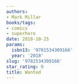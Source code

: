 ```yaml
---
authors:
- Mark Millar
books/tags:
- comics
- superhero
date: 2018-10-25
params:
  isbn13: '9781534309166'
  year: '2018'
slug: '9781534309166'
star_rating: 0
title: Wanted
---
```


<!--more-->
